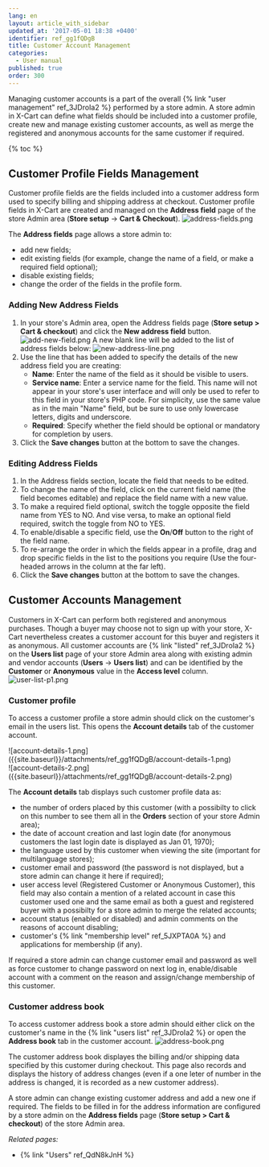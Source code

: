 ```yaml
---
lang: en
layout: article_with_sidebar
updated_at: '2017-05-01 18:38 +0400'
identifier: ref_gg1fQDgB
title: Customer Account Management
categories:
  - User manual
published: true
order: 300
---
```

Managing customer accounts is a part of the overall {% link "user management" ref_3JDroIa2 %} performed by a store admin. A store admin in X-Cart can define what fields should be included into a customer profile, create new and manage existing customer accounts, as well as merge the registered and anonymous accounts for the same customer if required.

{% toc %}

## Customer Profile Fields Management

Customer profile fields are the fields included into a customer address form used to specify billing and shipping address at checkout. Customer profile fields in X-Cart are created and managed on the **Address field** page of the store Admin area (**Store setup** -> **Cart & Checkout**). 
  ![address-fields.png]({{site.baseurl}}/attachments/ref_gg1fQDgB/address-fields.png)

The **Address fields** page allows a store admin to:

*   add new fields;
*   edit existing fields (for example, change the name of a field, or make a required field optional);
*   disable existing fields;
*   change the order of the fields in the profile form.

### Adding New Address Fields

1.  In your store's Admin area, open the Address fields page (**Store setup > Cart & checkout**) and click the **New address field** button.
    ![add-new-field.png]({{site.baseurl}}/attachments/ref_gg1fQDgB/add-new-field.png)
    A new blank line will be added to the list of address fields below:
    ![new-address-line.png]({{site.baseurl}}/attachments/ref_gg1fQDgB/new-address-line.png)
4.  Use the line that has been added to specify the details of the new address field you are creating:
    *   **Name**: Enter the name of the field as it should be visible to users.
    *   **Service name**: Enter a service name for the field. This name will not appear in your store's user interface and will only be used to refer to this field in your store's PHP code. For simplicity, use the same value as in the main "Name" field, but be sure to use only lowercase letters, digits and underscore. 
    *   **Required**: Specify whether the field should be optional or mandatory for completion by users.
5.  Click the **Save changes** button at the bottom to save the changes.

### Editing Address Fields

1.  In the Address fields section, locate the field that needs to be edited.
2.  To change the name of the field, click on the current field name (the field becomes editable) and replace the field name with a new value.
3.  To make a required field optional, switch the toggle opposite the field name from YES to NO. And vise versa, to make an optional field required, switch the toggle from NO to YES.
4.  To enable/disable a specific field, use the **On**/**Off** button to the right of the field name.
5.  To re-arrange the order in which the fields appear in a profile, drag and drop specific fields in the list to the positions you require (Use the four-headed arrows in the column at the far left).
4.  Click the **Save changes** button at the bottom to save the changes.

## Customer Accounts Management

Customers in X-Cart can perform both registered and anonymous purchases. Though a buyer may choose not to sign up with your store, X-Cart nevertheless creates a customer account for this buyer and registers it as anonymous. All customer accounts are {% link "listed" ref_3JDroIa2 %} on the **Users list** page of your store Admin area along with existing admin and vendor accounts (**Users** -> **Users list**) and can be identified by the **Customer** or **Anonymous** value in the **Access level** column.
  ![user-list-p1.png]({{site.baseurl}}/attachments/ref_gg1fQDgB/user-list-p1.png)

### Customer profile

   To access a customer profile a store admin should click on the customer's email in the users list. This opens the **Account details** tab of the customer account. 
   
   <div class="ui stackable two column grid">
    <div class="column" markdown="span">![account-details-1.png]({{site.baseurl}}/attachments/ref_gg1fQDgB/account-details-1.png)</div>
    <div class="column" markdown="span">![account-details-2.png]({{site.baseurl}}/attachments/ref_gg1fQDgB/account-details-2.png)</div>
   </div>
   
   The **Account details** tab displays such customer profile data as:
   * the number of orders placed by this customer (with a possibilty to click on this number to see them all in the **Orders** section of your store Admin area);
   * the date of account creation and last login date (for anonymous customers the last login date is displayed as Jan 01, 1970);
   * the language used by this customer when viewing the site (important for multilanguage stores);
   * customer email and password (the password is not displayed, but a store admin can change it here if required);
   * user access level (Registered Customer or Anonymous Customer), this field may also contain a mention of a related account in case this customer used one and the same email as both a guest and registered buyer with a possibilty for a store admin to merge the related accounts;
   * account status (enabled or disabled) and admin comments on the reasons of account disabling;
   * customer's {% link "membership level" ref_5JXPTA0A %} and applications for membership (if any).

   If required a store admin can change customer email and password as well as force customer to change password on next log in, enable/disable account with a comment on the reason and assign/change membership of this customer.

### Customer address book

   To access customer address book a store admin should either click on the customer's name in the {% link "users list" ref_3JDroIa2 %} or open the **Address book** tab in the customer account. 
   ![address-book.png]({{site.baseurl}}/attachments/ref_gg1fQDgB/address-book.png)
   
   The customer address book displayes the billing and/or shipping data specified by this customer during checkout. This page also records and displays the history of address changes (even if a one leter of number in the address is changed, it is recorded as a new customer address). 
   
   A store admin can change existing customer address and add a new one if required. The fields to be filled in for the address information are configured by a store admin on the **Address fields** page (**Store setup > Cart & checkout**) of the store Admin area.

_Related pages:_

*   {% link "Users" ref_QdN8kJnH %}
